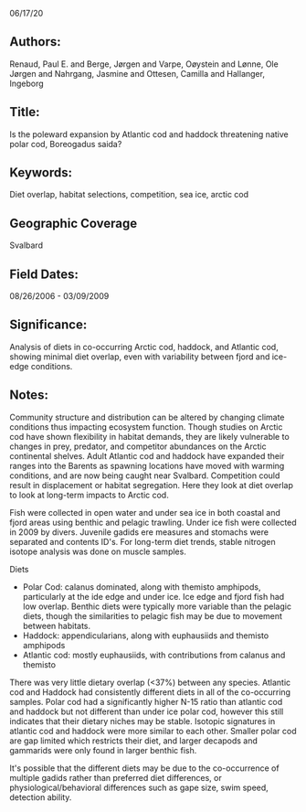 06/17/20
## Authors:
Renaud, Paul E. and Berge, Jørgen and Varpe, Oøystein and Lønne, Ole Jørgen and Nahrgang, Jasmine and Ottesen, Camilla and Hallanger, Ingeborg
## Title:
Is the poleward expansion by Atlantic cod and haddock threatening native polar cod, Boreogadus saida?
## Keywords:
Diet overlap, habitat selections, competition, sea ice, arctic cod
## Geographic Coverage
Svalbard
## Field Dates:
08/26/2006 - 03/09/2009
## Significance:
Analysis of diets in co-occurring Arctic cod, haddock, and Atlantic cod, showing minimal diet overlap, even with variability between fjord and ice-edge conditions.

## Notes:
Community structure and distribution can be altered by changing climate conditions thus impacting ecosystem function. Though studies on Arctic cod have shown flexibility in habitat demands, they are likely vulnerable to changes in prey, predator, and competitor abundances on the Arctic continental shelves. Adult Atlantic cod and haddock have expanded their ranges into the Barents as spawning locations have moved with warming conditions, and are now being caught near Svalbard. Competition could result in displacement or habitat segregation. Here they look at diet overlap to look at long-term impacts to Arctic cod.

Fish were collected in open water and under sea ice in both coastal and fjord areas using benthic and pelagic trawling. Under ice fish were collected in 2009 by divers. Juvenile gadids ere measures and stomachs were separated and contents ID's. For long-term diet trends, stable nitrogen isotope analysis was done on muscle samples.

Diets
- Polar Cod: calanus dominated, along with themisto amphipods, particularly at the ide edge and under ice. Ice edge and fjord fish had low overlap. Benthic diets were typically more variable than the pelagic diets, though the similarities to pelagic fish may be due to movement between habitats.
- Haddock: appendicularians, along with euphausiids and themisto amphipods
- Atlantic cod: mostly euphausiids, with contributions from calanus and themisto

There was very little dietary overlap (<37%) between any species. Atlantic cod and Haddock had consistently different diets in all of the co-occurring samples. Polar cod had a significantly higher N-15 ratio than atlantic cod and haddock but not different than under ice polar cod, however this still indicates that their dietary niches may be stable. Isotopic signatures in atlantic cod and haddock were more similar to each other. Smaller polar cod are gap limited which restricts their diet, and larger decapods and gammarids were only found in larger benthic fish.  

It's possible that the different diets may be due to the co-occurrence of multiple gadids rather than preferred diet differences, or physiological/behavioral differences such as gape size, swim speed, detection ability.
